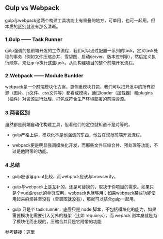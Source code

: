 ## Gulp vs Webpack

gulp与webpack这两个构建工具功能上有重叠的地方，可单用，也可一起用，但本质的区别就没有那么清晰。

### 1.Gulp —— Task Runner

gulp强调的是前端开发的工作流程，我们可以通过配置一系列的task，定义task处理的事务（例如文件压缩合并、雪碧图、启动server、版本控制等），然后定义执行顺序，来让gulp执行这些task，从而构建项目的整个前端开发流程。

### 2.Webpack —— Module Bunlder

webpack是一个前端模块化方案，更侧重模块打包，我们可以把开发中的所有资源（图片、js文件、css文件等）都看成模块，通过loader（加载器）和plugins（插件）对资源进行处理，打包成符合生产环境部署的前端资源。

### 3.两者区别
虽然都是前端自动化构建工具，但看他们的定位就知道不是对等的。

* gulp严格上讲，模块化不是他强调的东西，他旨在规范前端开发流程。

* webpack更是明显强调模块化开发，而那些文件压缩合并、预处理等功能，不过是他附带的功能。

### 4.总结

* gulp应该与grunt比较，而webpack应该与browserify。

* gulp与webpack上是互补的，还是可替换的，取决于你项目的需求。如果只是个vue或react的单页应用，webpack也就够用；如果webpack某些功能使用起来麻烦甚至没有（雪碧图就没有），那就可以结合gulp一起用。

* gulp 只是个 task runner，底层只是 node 脚本，不包括模块化的能力，如果需要模块化需要引入另外的框架（比如 requirejs），而 wepack 则本身就是为了模块化而出现的，压缩合并只是它附带的功能

参考链接：[这里](http)
